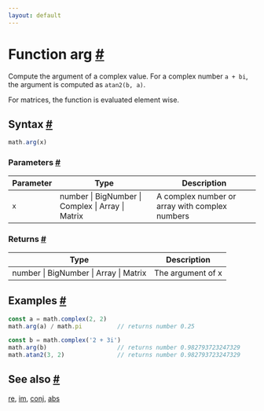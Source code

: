 ```yaml
---
layout: default
---
```


<!-- Note: This file is automatically generated from source code comments. Changes made in this file will be overridden. -->

<h1 id="function-arg">Function arg <a href="#function-arg" title="Permalink">#</a></h1>

Compute the argument of a complex value.
For a complex number `a + bi`, the argument is computed as `atan2(b, a)`.

For matrices, the function is evaluated element wise.


<h2 id="syntax">Syntax <a href="#syntax" title="Permalink">#</a></h2>

```js
math.arg(x)
```

<h3 id="parameters">Parameters <a href="#parameters" title="Permalink">#</a></h3>

Parameter | Type | Description
--------- | ---- | -----------
`x` | number &#124; BigNumber &#124; Complex &#124; Array &#124; Matrix |  A complex number or array with complex numbers

<h3 id="returns">Returns <a href="#returns" title="Permalink">#</a></h3>

Type | Description
---- | -----------
number &#124; BigNumber &#124; Array &#124; Matrix | The argument of x


<h2 id="examples">Examples <a href="#examples" title="Permalink">#</a></h2>

```js
const a = math.complex(2, 2)
math.arg(a) / math.pi          // returns number 0.25

const b = math.complex('2 + 3i')
math.arg(b)                    // returns number 0.982793723247329
math.atan2(3, 2)               // returns number 0.982793723247329
```


<h2 id="see-also">See also <a href="#see-also" title="Permalink">#</a></h2>

[re](re.html),
[im](im.html),
[conj](conj.html),
[abs](abs.html)
